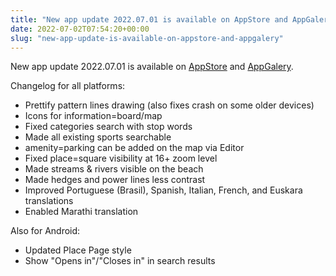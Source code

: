 ```yaml
---
title: "New app update 2022.07.01 is available on AppStore and AppGalery."
date: 2022-07-02T07:54:20+00:00
slug: "new-app-update-is-available-on-appstore-and-appgalery"
---
```


New app update 2022.07.01 is available on [AppStore](https://apps.apple.com/app/organic-maps/id1567437057) and [AppGalery](https://appgallery.huawei.com/#/app/C104325611).

Changelog for all platforms:

- Prettify pattern lines drawing (also fixes crash on some older devices)
- Icons for information=board/map
- Fixed categories search with stop words
- Made all existing sports searchable
- amenity=parking can be added on the map via Editor
- Fixed place=square visibility at 16+ zoom level
- Made streams & rivers visible on the beach
- Made hedges and power lines less contrast
- Improved Portuguese (Brasil), Spanish, Italian, French, and Euskara translations
- Enabled Marathi translation

Also for Android:

- Updated Place Page style
- Show "Opens in"/"Closes in" in search results
